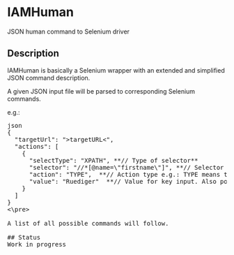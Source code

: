 # IAMHuman
JSON human command to Selenium driver

## Description
IAMHuman is basically a Selenium wrapper with an extended and simplified JSON command description.

A given JSON input file will be parsed to corresponding Selenium commands.

e.g.:  

<pre>json
{  
  "targetUrl": ">targetURL<",  
  "actions": [  
    {  
      "selectType": "XPATH", **// Type of selector**  
      "selector": "//*[@name=\"firstname\"]", **// Selector content**  
      "action": "TYPE",  **// Action type e.g.: TYPE means the targeted element will receive a keyboard input** 
      "value": "Ruediger"  **// Value for key input. Also possible: randompw(>pw length<) or randomnumber(>from<->to<)**
    }  
  ]  
}  
<\pre>

A list of all possible commands will follow.

## Status
Work in progress
